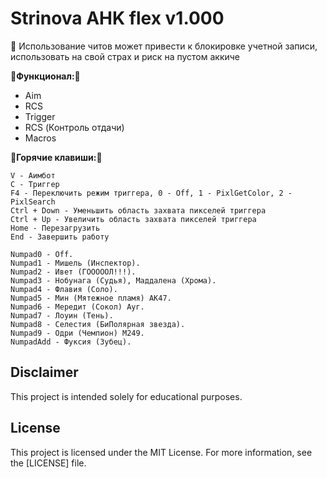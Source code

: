 # Strinova AHK flex v1.000

🙏 Использование читов может привести к блокировке учетной записи, использовать на свой страх и риск на пустом аккиче

__🚀Функционал:🚀__

- Aim
- RCS
- Trigger
- RCS (Контроль отдачи)
- Macros

:musical_keyboard:__Горячие клавиши:__:musical_keyboard:
```
V - Аимбот
C - Триггер
F4 - Переключить режим триггера, 0 - Off, 1 - PixlGetColor, 2 - PixlSearch
Ctrl + Down - Уменьшить область захвата пикселей триггера
Ctrl + Up - Увеличить область захвата пикселей триггера
Home - Перезагрузить
End - Завершить работу

Numpad0 - Off.
Numpad1 - Мишель (Инспектор).
Numpad2 - Ивет (ГОООООЛ!!!).
Numpad3 - Нобунага (Судья), Маддалена (Хрома).
Numpad4 - Флавия (Соло).
Numpad5 - Мин (Мятежное пламя) АК47.
Numpad6 - Мередит (Сокол) Ауг.
Numpad7 - Лоуин (Тень).
Numpad8 - Селестия (БиПолярная звезда).
Numpad9 - Одри (Чемпион) M249.
NumpadAdd - Фуксия (Зубец).
```

## Disclaimer 
This project is intended solely for educational purposes. 

## License

This project is licensed under the MIT License. For more information, see the [LICENSE] file.
